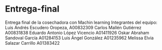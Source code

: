 # Entrega-final
Entrega final de la cosechadora con Machin learning
Integrantes del equipo: 
Luis Andrés Escudero Oropeza, A00832309
Carlos Mallén Gutiérrez A00831838
Eduardo Antonio López Vicencio A01411926
Oskar Abraham Sandoval García A01284153 
Luis Ángel González A01235962
Melissa Elvia Salazar Carrillo A01383422
